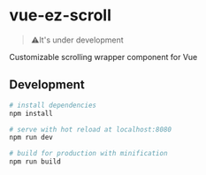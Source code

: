 # vue-ez-scroll

>⚠️It's under development

Customizable scrolling wrapper component for Vue

## Development

``` bash
# install dependencies
npm install

# serve with hot reload at localhost:8080
npm run dev

# build for production with minification
npm run build
```

